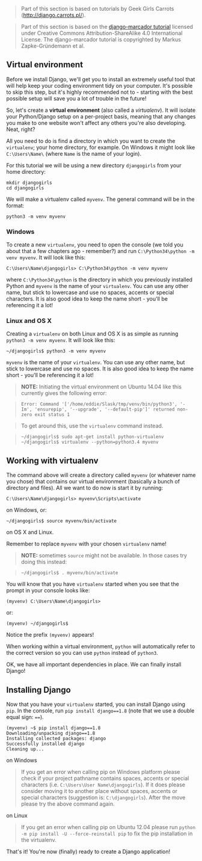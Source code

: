 > Part of this section is based on tutorials by Geek Girls Carrots (http://django.carrots.pl/).

> Part of this section is based on the [django-marcador
tutorial](http://django-marcador.keimlink.de/) licensed under Creative Commons
Attribution-ShareAlike 4.0 International License. The django-marcador tutorial
is copyrighted by Markus Zapke-Gründemann et al.


## Virtual environment

Before we install Django, we'll get you to install an extremely useful tool that will help keep your coding environment tidy on your computer. It's possible to skip this step, but it's highly recommended not to - starting with the best possible setup will save you a lot of trouble in the future!

So, let's create a **virtual environment** (also called a *virtualenv*). It will isolate your Python/Django setup on a per-project basis, meaning that any changes you make to one website won't affect any others you're also developing. Neat, right?

All you need to do is find a directory in which you want to create the `virtualenv`; your home directory, for example. On Windows it might look like `C:\Users\Name\` (where `Name` is the name of your login).

For this tutorial we will be using a new directory `djangogirls` from your home directory:

    mkdir djangogirls
    cd djangogirls

We will make a virtualenv called `myvenv`. The general command will be in the format:

    python3 -m venv myvenv

### Windows

To create a new `virtualenv`, you need to open the console (we told you about that a few chapters ago - remember?) and run `C:\Python34\python -m venv myvenv`. It will look like this:

    C:\Users\Name\djangogirls> C:\Python34\python -m venv myvenv

where `C:\Python34\python` is the directory in which you previously installed Python and `myvenv` is the name of your `virtualenv`. You can use any other name, but stick to lowercase and use no spaces, accents or special characters. It is also good idea to keep the name short - you'll be referencing it a lot!

### Linux and OS X

Creating a `virtualenv` on both Linux and OS X is as simple as running `python3 -m venv myvenv`.
It will look like this:

    ~/djangogirls$ python3 -m venv myvenv

`myvenv` is the name of your `virtualenv`. You can use any other name, but stick to lowercase and use no spaces. It is also good idea to keep the name short - you'll be referencing it a lot!

> __NOTE:__ Initiating the virtual environment on Ubuntu 14.04 like this currently gives the following error:

>     Error: Command '['/home/eddie/Slask/tmp/venv/bin/python3', '-Im', 'ensurepip', '--upgrade', '--default-pip']' returned non-zero exit status 1

> To get around this, use the `virtualenv` command instead.

>     ~/djangogirls$ sudo apt-get install python-virtualenv
>     ~/djangogirls$ virtualenv --python=python3.4 myvenv


## Working with virtualenv

The command above will create a directory called `myvenv` (or whatever name you chose) that contains our virtual environment (basically a bunch of directory and files). All we want to do now is start it by running:

    C:\Users\Name\djangogirls> myvenv\Scripts\activate

on Windows, or:

    ~/djangogirls$ source myvenv/bin/activate

on OS X and Linux.

Remember to replace `myvenv` with your chosen `virtualenv` name!

> __NOTE:__ sometimes `source` might not be available. In those cases try doing this instead:

>     ~/djangogirls$ . myvenv/bin/activate



You will know that you have `virtualenv` started when you see that the prompt in your console looks like:

    (myvenv) C:\Users\Name\djangogirls>

or:

    (myvenv) ~/djangogirls$

Notice the prefix `(myvenv)` appears!

When working within a virtual environment, `python` will automatically refer to the correct version so you can use `python` instead of `python3`.

OK, we have all important dependencies in place. We can finally install Django!

## Installing Django

Now that you have your `virtualenv` started, you can install Django using `pip`. In the console, run `pip install django==1.8` (note that we use a double equal sign: `==`).

    (myvenv) ~$ pip install django==1.8
    Downloading/unpacking django==1.8
    Installing collected packages: django
    Successfully installed django
    Cleaning up...

on Windows
> If you get an error when calling pip on Windows platform please check if your project pathname contains spaces, accents or special characters (i.e. `C:\Users\User Name\djangogirls`). If it does please consider moving it to another place without spaces, accents or special characters (suggestion is: `C:\djangogirls`). After the move please try the above command again.

on Linux
> If you get an error when calling pip on Ubuntu 12.04 please run `python -m pip install -U --force-reinstall pip` to fix the pip installation in the virtualenv.

That's it! You're now (finally) ready to create a Django application!
